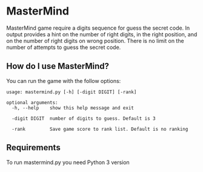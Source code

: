 # MasterMind
MasterMind game require a digits sequence for guess the secret code. In output provides a hint on the number of right digits, in the right position, and on the number of right digits on wrong position. There is no limit on the number of attempts to guess the secret code.

## How do I use MasterMind?

You can run the game with the follow options:

```
usage: mastermind.py [-h] [-digit DIGIT] [-rank]

optional arguments:
  -h, --help    show this help message and exit
  
  -digit DIGIT  number of digits to guess. Default is 3
  
  -rank         Save game score to rank list. Default is no ranking 
```

## Requirements

To run mastermind.py you need Python 3 version

